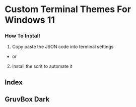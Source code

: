 # Custom Terminal Themes For Windows 11

### How To Install
1) Copy paste the JSON code into terminal settings
- or
2) Install the scrit to automate it

## Index



## GruvBox Dark

